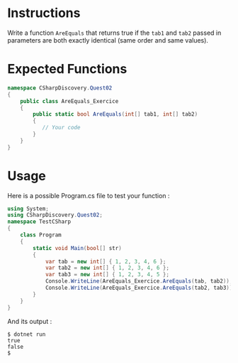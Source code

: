 # Instructions

Write a function `AreEquals` that returns true if the `tab1` and `tab2` passed in parameters are both exactly identical (same order and same values).

# Expected Functions

```C#
namespace CSharpDiscovery.Quest02
{
    public class AreEquals_Exercice
    {
        public static bool AreEquals(int[] tab1, int[] tab2)
        {
           // Your code
        }
    }
}
```

# Usage

Here is a possible Program.cs file to test your function :

```C#
using System;
using CSharpDiscovery.Quest02;
namespace TestCSharp
{
    class Program
    {
        static void Main(bool[] str)
        {
            var tab = new int[] { 1, 2, 3, 4, 6 };
            var tab2 = new int[] { 1, 2, 3, 4, 6 };
            var tab3 = new int[] { 1, 2, 3, 4, 5 };
            Console.WriteLine(AreEquals_Exercice.AreEquals(tab, tab2));
            Console.WriteLine(AreEquals_Exercice.AreEquals(tab2, tab3));
        }
    }
}
```

And its output :

```
$ dotnet run
true
false
$
```